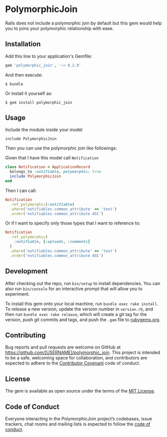 # PolymorphicJoin

Rails does not include a polymorphic join by default but this gem would help you to joins your polymorphic relationship with ease.

## Installation

Add this line to your application's Gemfile:

```ruby
gem 'polymorphic_join', '~> 0.2.0'
```

And then execute:

    $ bundle

Or install it yourself as:

    $ gem install polymorphic_join

## Usage

Include the module inside your model

```
include PolymorphicJoin
```

Then you can use the polymorphic join like followings:

Given that I have this model call `Notification`

```rb
class Notification < ApplicationRecord
  belongs_to :notifiable, polymorphic: true
  include PolymorphicJoin
end
```

Then I can call:

```rb
Notification
  .ref_polymorphic(:notifiable)
  .where('notifiables.common_attribute' => 'test')
  .order('notifiables.common_attribute ASC')
```

Or if I want to specify only those types that I want to reference to:

```rb
Notification
  .ref_polymorphic(
    :notifiable, [:uploads, :comments]
  )
  .where('notifiables.common_attribute' => 'test')
  .order('notifiables.common_attribute ASC')
```

## Development

After checking out the repo, run `bin/setup` to install dependencies. You can also run `bin/console` for an interactive prompt that will allow you to experiment.

To install this gem onto your local machine, run `bundle exec rake install`. To release a new version, update the version number in `version.rb`, and then run `bundle exec rake release`, which will create a git tag for the version, push git commits and tags, and push the `.gem` file to [rubygems.org](https://rubygems.org).

## Contributing

Bug reports and pull requests are welcome on GitHub at https://github.com/[USERNAME]/polymorphic_join. This project is intended to be a safe, welcoming space for collaboration, and contributors are expected to adhere to the [Contributor Covenant](http://contributor-covenant.org) code of conduct.

## License

The gem is available as open source under the terms of the [MIT License](https://opensource.org/licenses/MIT).

## Code of Conduct

Everyone interacting in the PolymorphicJoin project’s codebases, issue trackers, chat rooms and mailing lists is expected to follow the [code of conduct](https://github.com/[USERNAME]/polymorphic_join/blob/master/CODE_OF_CONDUCT.md).
